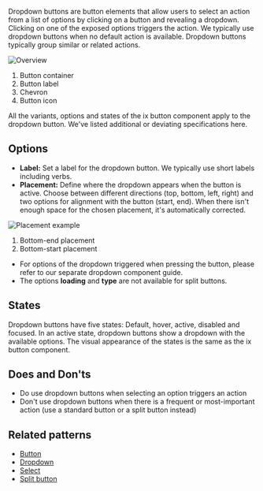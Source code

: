 Dropdown buttons are button elements that allow users to select an action from a list of options by clicking on a button and revealing a dropdown. Clicking on one of the exposed options triggers the action. We typically use dropdown buttons when no default action is available. Dropdown buttons typically group similar or related actions.

![Overview](https://www.figma.com/design/wEptRgAezDU1z80Cn3eZ0o/iX-Pattern-Illustrations?type=design&node-id=1477-13932&mode=design&t=97WS5dUS2rk3MCp2-11)

1. Button container
2. Button label
3. Chevron
4. Button icon

All the variants, options and states of the ix button component apply to the dropdown button. We've listed additional or deviating specifications here.

## Options
- **Label:** Set a label for the dropdown button. We typically use short labels including verbs.
- **Placement:** Define where the dropdown appears when the button is active. Choose between different directions (top, bottom, left, right) and two options for alignment with the button (start, end). When there isn't enough space for the chosen placement, it's automatically corrected.

![Placement example](https://www.figma.com/design/wEptRgAezDU1z80Cn3eZ0o/iX-Pattern-Illustrations?type=design&node-id=1504-2203&mode=design&t=5MYmq6zAbfw7xIkC-11)
1. Bottom-end placement
2. Bottom-start placement

- For options of the dropdown triggered when pressing the button, please refer to our separate dropdown component guide.
- The options **loading** and **type** are not available for split buttons.

## States
Dropdown buttons have five states: Default, hover, active, disabled and focused. In an active state, dropdown buttons show a dropdown with the available options. The visual appearance of the states is the same as the ix button component.

## Does and Don'ts
- Do use dropdown buttons when selecting an option triggers an action
- Don't use dropdown buttons when there is a frequent or most-important action (use a standard button or a split button instead)

## Related patterns
- [Button](button.md)
- [Dropdown](../dropdown.md)
- [Select](../select.mdx)
- [Split button](split-button.md) 
